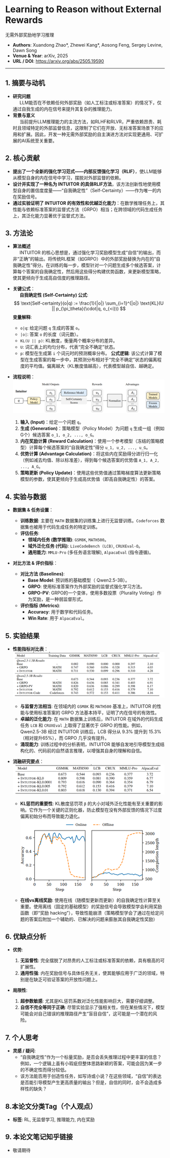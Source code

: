 # Learning to Reason without External Rewards 
无需外部奖励地学习推理
- **Authors**: Xuandong Zhao*, Zhewei Kang*, Aosong Feng, Sergey Levine, Dawn Song
- **Venue & Year**: arXiv, 2025
- **URL / DOI**: https://arxiv.org/abs/2505.19590

---

## 1. 摘要与动机

- **研究问题**<br> `   `LLM能否在不依赖任何外部奖励（如人工标注或标准答案）的情况下，仅通过自我生成的内在信号来提升其复杂的推理能力。
- **背景与意义**<br> `   `当前提升LLM推理能力的主流方法，如RLHF和RLVR，严重依赖昂贵、耗时且领域特定的外部监督信息，这限制了它们在开放、无标准答案场景下的应用和扩展。因此，开发一种无需外部奖励的自主演进方法对实现更通用、可扩展的AI系统至关重要。

## 2. 核心贡献

- **提出了一个全新的强化学习范式——内部反馈强化学习（RLIF）**，使LLM能够从模型自身的内在信号中学习，摆脱对外部监督的依赖。
- **设计并实现了一种名为 INTUITOR 的具体RLIF方法**，该方法创新性地使用模型自身的置信度度量——“自我确定性”（Self-Certainty）——作为唯一的内在奖励信号。
- **通过实验证明了 INTUITOR 的有效性和优越泛化能力**：在数学推理任务上，其性能与依赖标准答案的监督式方法（GRPO）相当；在跨领域的代码生成任务上，其泛化能力显著优于监督式方法。

## 3. 方法论

- **算法概述**<br> `   `INTUITOR 的核心思想是，通过强化学习奖励模型生成“自信”的输出，而非“正确”的输出。将传统RL框架（如GRPO）中的外部奖励替换为内在的“自我确定性”得分。在训练的每一步，模型针对一个问题生成多个候选答案，计算每个答案的自我确定性，然后用这些得分构建优势函数，来更新模型策略，使其更倾向于生成高自信度的推理路径。

- **关键公式**：
  <br> `   `**自我确定性 (Self-Certainty) 公式**:
  $$
  \text{Self-certainty}(o|q) := \frac{1}{|o|} \sum_{i=1}^{|o|} \text{KL}(U || p_{\pi_\theta}(\cdot|q, o_{<i}))
  $$
  **变量解释**:
  - `o|q`: 给定问题 `q` 生成的答案 `o`。
  - `|o|`: 答案 `o` 的长度（词元数）。
  - `KL(U || p)`: KL散度，衡量两个概率分布的差异。
  - `U`: 词汇表上的均匀分布，代表“完全不确定”状态。
  - `p`: 模型在生成第 `i` 个词元时的预测概率分布。
  **公式逻辑**: 该公式计算了模型在生成答案的每一步中，其预测分布相对于“完全不确定”状态的偏离程度的平均值。偏离越大（KL散度值越高），代表模型越自信、越确定。

- **流程说明**：
  ![f2](image15/f2.png)
  1.  **输入 (Input)**：给定一个问题 `q`。
  2.  **生成 (Generation)**：策略模型（Policy Model）为问题 `q` 生成一组（例如G个）候选答案 `o_1, o_2, ..., o_G`。
  3.  **内在奖励计算 (Reward Calculation)**：使用一个参考模型（冻结的策略模型）计算每个候选答案的“自我确定性”得分 `u_1, u_2, ..., u_G`。
  4.  **优势计算 (Advantage Calculation)**：将这些内在奖励得分进行归一化（例如减去均值、除以标准差），得到每个候选答案的优势值 `A_1, A_2, ..., A_G`。
  5.  **策略更新 (Policy Update)**：使用这些优势值通过策略梯度算法更新策略模型的参数，使其更倾向于生成高优势值（即高自我确定性）的答案。

## 4. 实验与数据

- **数据集 & 任务设置**：
  - **训练数据**: 主要在 `MATH` 数据集的训练集上进行无监督训练。`Codeforces` 数据集也被用于代码生成任务的特定训练。
  - **评估任务**:
    - **领域内任务 (数学推理)**: `GSM8K`, `MATH500`。
    - **域外泛化任务 (代码)**: `LiveCodeBench (LCB)`, `CRUXEval-O`。
    - **通用能力**: `MMLU-Pro` (多任务语言理解), `AlpacaEval` (指令遵循)。

- **对比方法 & 评价指标**：
  - **对比方法 (Baselines)**:
    - **Base Model**: 预训练的基础模型（ Qwen2.5-3B）。
    - **GRPO**: 使用标准答案作为外部奖励的监督式强化学习方法。
    - **GRPO-PV**: GRPO的一个变体，使用多数投票（Plurality Voting）作为奖励，是一种弱监督形式。
  - **评价指标 (Metrics)**:
    - **Accuracy**: 用于数学和代码任务。
    - **Win Rate**: 用于 `AlpacaEval`。

## 5. 实验结果

- **性能指标对比表**：
  ![t1](image15/t1.png)
  - **与监督方法相当**: 在领域内的 `GSM8K` 和 `MATH500` 基准上，INTUITOR 的性能与使用标准答案的 GRPO 方法基本持平，证明了内在信号的有效性。
  - **卓越的泛化能力**: 在 `MATH` 数据集上训练后，INTUITOR 在域外的代码生成任务 `LCB` 和 `CRUXEval` 上取得了显著优于 GRPO 的性能。例如，Qwen2.5-3B 经过 INTUITOR 训练后，LCB 得分从 9.3% 提升到 15.3%（相对提升65%），而 GRPO 几乎没有提升。
  - **涌现能力**: 训练过程中的分析表明，INTUITOR 能够自发地引导模型生成结构化的、代码前的自然语言推理，以增强其自身的理解和自信。

- **消融研究要点**：
  ![t3](image15/t3.png)
  - **KL惩罚的重要性**: KL散度惩罚项 `β` 的大小对域外泛化性能有至关重要的影响。它作为一个关键的正则化器，防止模型在没有外部反馈的情况下过度偏离初始分布而导致能力退化。
  ![f7](image15/f7.png)
  - **在线vs离线奖励**: 使用在线（随模型更新而更新）的自我确定性计算至关重要。使用离线（固定的基础模型）的奖励信号会导致模型学会利用奖励函数（即“奖励 hacking”），导致性能崩溃（策略模型学会了通过在给定问题的答案后附加一个辅助的、已解决的问题来膨胀其自我确定性奖励）

## 6. 优缺点分析

- **优势**:
  1.  **无监督性**: 完全摆脱了对昂贵的人工标注或标准答案的依赖，具有极高的可扩展性。
  2.  **通用性强**: 内在奖励信号与具体任务无关，使其能够应用于广泛的领域，特别是在缺乏可验证答案的开放性问题上。

- **局限性**:
  1.  **超参数敏感**: 尤其是KL惩罚系数对泛化性能影响巨大，需要仔细调整。
  2.  **自信不完全等同于正确**: 尽管实验显示了强相关性，但在某些情况下，模型可能会对自己错误的推理路径产生“盲目自信”，这可能是一个潜在的风险。

## 7. 个人思考

- **灵感 / 疑问**:
  - “自我确定性”作为一个标量奖励，是否会丢失推理过程中更丰富的信息？例如，一个逻辑上虽有小瑕疵但整体思路新颖的答案，可能会因为某一步的不确定性而得分较低。
  - 该方法能否用于创造性任务，如写诗或小说？在这些领域，“自信”的表达是否能引导模型产生更高质量的输出？但是，自信的同时，会不会造成多样性的缺失？

## 8.本论文分类Tag（个人观点）

- **标签**: RL, 无监督学习, 推理能力, 内在奖励
  
## 9. 本论文笔记知乎链接
* 敬请期待


